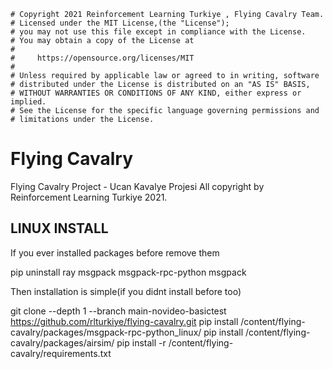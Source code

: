 ```# coding=utf-8
# Copyright 2021 Reinforcement Learning Turkiye , Flying Cavalry Team.
# Licensed under the MIT License,(the "License");
# you may not use this file except in compliance with the License.
# You may obtain a copy of the License at
#
#     https://opensource.org/licenses/MIT
#
# Unless required by applicable law or agreed to in writing, software
# distributed under the License is distributed on an "AS IS" BASIS,
# WITHOUT WARRANTIES OR CONDITIONS OF ANY KIND, either express or implied.
# See the License for the specific language governing permissions and
# limitations under the License.
```
# Flying Cavalry

Flying Cavalry Project - Ucan Kavalye Projesi 
All copyright by Reinforcement Learning Turkiye 2021.

## LINUX INSTALL

If you ever installed packages before remove them

pip uninstall ray msgpack msgpack-rpc-python msgpack

Then installation is simple(if you didnt install before too)

git clone --depth 1 --branch main-novideo-basictest https://github.com/rlturkiye/flying-cavalry.git
pip install  /content/flying-cavalry/packages/msgpack-rpc-python_linux/
pip install  /content/flying-cavalry/packages/airsim/
pip install -r  /content/flying-cavalry/requirements.txt
